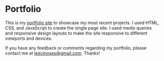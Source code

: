 # Portfolio
This is my [portfolio site](leecmoses.com) to showcase my most recent projects. I used HTML, CSS, and JavaScript to create the single page site. I used media queries and responsive design layouts to make the site responsive to different viewports and devices.

If you have any feedback or comments regarding my portfolio, please contact me at leecmoses@gmail.com. Thanks!
